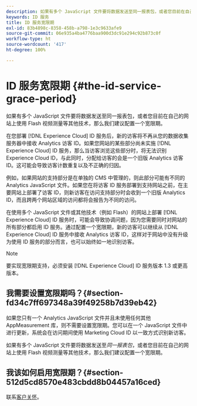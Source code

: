 ```yaml
---
description: 如果有多个 JavaScript 文件要将数据发送至同一报表包，或者您目前在自己的网站上使用 Flash 视频测量等其他技术，那么我们建议配置一个宽限期。
keywords: ID 服务
title: ID 服务宽限期
exl-id: 83b4898c-8358-458b-a798-1e3c9633afe9
source-git-commit: 06e935a4ba4776baa900d3dc91e294c92b873c0f
workflow-type: ht
source-wordcount: '417'
ht-degree: 100%

---
```


# ID 服务宽限期 {#the-id-service-grace-period}

如果有多个 JavaScript 文件要将数据发送至同一报表包，或者您目前在自己的网站上使用 Flash 视频测量等其他技术，那么我们建议配置一个宽限期。

在您部署 [!DNL Experience Cloud] ID 服务后，新的访客将不再从您的数据收集服务器中接收 Analytics 访客 ID。如果您网站的某些部分尚未实施 [!DNL Experience Cloud] ID 服务，那么当访客浏览这些部分时，将无法识别 Experience Cloud ID，与此同时，分配给访客的会是一个旧版 Analytics 访客 ID。这可能会导致访客计数重复以及不正确的归因。

例如，如果网站的支持部分是在单独的 CMS 中管理的，则此部分可能有不同的 Analytics JavaScript 文件。如果您在将访客 ID 服务部署到支持网站之前，在主要网站上部署了访客 ID，则新访客在访问支持部分时会收到一个旧版 Analytics ID，而且跨两个网站区域的访问都将会报告为不同的访问。

在使用多个 JavaScript 文件或其他技术（例如 Flash）的网站上部署 [!DNL Experience Cloud] ID 服务时，可能会导致协调问题，因为您需要同时对网站的所有部分都启用 ID 服务。通过配置一个宽限期，新的访客可以继续从 [!DNL Experience Cloud] ID 服务中接收 Analytics 访客 ID，这样对于网站中没有升级为使用 ID 服务的部分而言，也可以始终如一地识别访客。

>[!NOTE]
>
>要实现宽限期支持，必须安装 [!DNL Experience Cloud] ID 服务版本 1.3 或更高版本。

## 我需要设置宽限期吗？{#section-fd34c7ff697348a39f49258b7d39eb42}

如果您只有一个 Analytics JavaScript 文件并且未使用任何其他 AppMeasurement 库，则不需要设置宽限期。您可以在一个 JavaScript 文件中进行更新，系统会在访问期间使用 Marketing Cloud ID 以一致方式识别新访客。

如果有多个 JavaScript 文件要将数据发送至&#x200B;*同一报表包*，或者您目前在自己的网站上使用 Flash 视频测量等其他技术，那么我们建议配置一个宽限期。

## 我该如何启用宽限期？{#section-512d5cd8570e483cbdd8b04457a16ced}

联系[客户关怀](https://helpx.adobe.com/cn/marketing-cloud/contact-support.html)。
